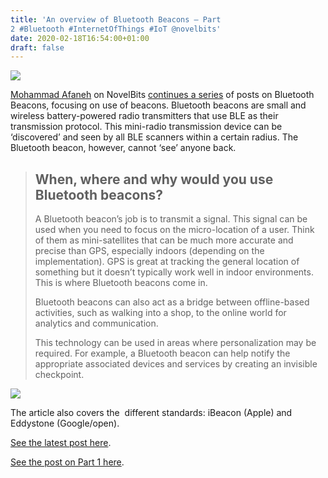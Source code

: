 ```yaml
---
title: 'An overview of Bluetooth Beacons – Part
2 #Bluetooth #InternetOfThings #IoT @novelbits'
date: 2020-02-18T16:54:00+01:00
draft: false
---
```


![](https://cdn-blog.adafruit.com/uploads/2020/02/untitled-46.jpg)

[Mohammad Afaneh](https://www.novelbits.io/author/mafaneh/) on NovelBits [continues a series](https://www.novelbits.io/overview-bluetooth-beacons-part-2/) of posts on Bluetooth Beacons, focusing on use of beacons. Bluetooth beacons are small and wireless battery-powered radio transmitters that use BLE as their transmission protocol. This mini-radio transmission device can be ‘discovered’ and seen by all BLE scanners within a certain radius. The Bluetooth beacon, however, cannot ‘see’ anyone back.

> **When, where and why would you use Bluetooth beacons?**
> --------------------------------------------------------
> 
> A Bluetooth beacon’s job is to transmit a signal. This signal can be used when you need to focus on the micro-location of a user. Think of them as mini-satellites that can be much more accurate and precise than GPS, especially indoors (depending on the implementation). GPS is great at tracking the general location of something but it doesn’t typically work well in indoor environments. This is where Bluetooth beacons come in.
> 
> Bluetooth beacons can also act as a bridge between offline-based activities, such as walking into a shop, to the online world for analytics and communication.
> 
> This technology can be used in areas where personalization may be required. For example, a Bluetooth beacon can help notify the appropriate associated devices and services by creating an invisible checkpoint.

![](https://cdn-blog.adafruit.com/uploads/2020/02/Capture-3.jpg)

The article also covers the  different standards: iBeacon (Apple) and Eddystone (Google/open).

[See the latest post here](https://www.novelbits.io/overview-bluetooth-beacons-part-2/).

[See the post on Part 1 here](https://blog.adafruit.com/2020/02/12/an-overview-of-bluetooth-beacons-bluetooth-internetofthings-iot-novelbits/).
